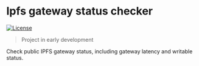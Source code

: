 # Ipfs gateway status checker

[![License](https://img.shields.io/badge/License-GPLv3%202.0-brightgreen.svg?style=for-the-badge)](https://www.gnu.org/licenses/gpl-3.0)

>Project in early development

Check public IPFS gateway status, including gateway latency and writable status.